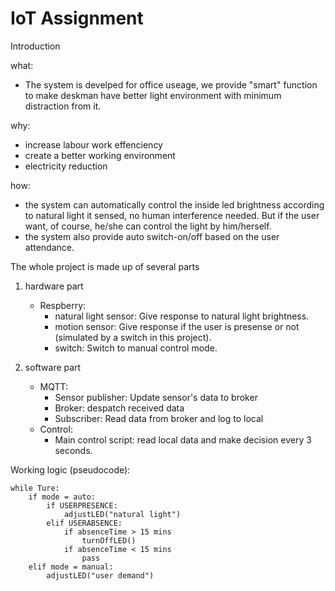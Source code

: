 # IoT Assignment

Introduction

what: 

- The system is develped for office useage, we provide "smart" function to make deskman have better light environment with minimum distraction from it.

why:

- increase labour work effenciency
- create a better working environment
- electricity reduction

how: 

- the system can automatically control the inside led brightness according to natural light it sensed, no human interference needed. But if the user want, of course, he/she can control the light by him/herself. 
- the system also provide auto switch-on/off based on the user attendance.


The whole project is made up of several parts

1. hardware part
    - Respberry:
        - natural light sensor: Give response to natural light brightness.
        - motion sensor: Give response if the user is presense or not (simulated by a switch in this project).
        - switch: Switch to manual control mode.

2. software part
    - MQTT:
        - Sensor publisher: Update sensor's data to broker
        - Broker: despatch received data 
        - Subscriber: Read data from broker and log to local
    - Control:
        - Main control script: read local data and make decision every 3 seconds.


Working logic (pseudocode):

    while Ture:
        if mode = auto:
            if USERPRESENCE:
                adjustLED("natural light")
            elif USERABSENCE:
                if absenceTime > 15 mins
                    turnOffLED()
                if absenceTime < 15 mins
                    pass
        elif mode = manual:
            adjustLED("user demand")



